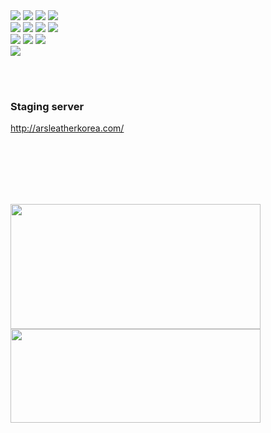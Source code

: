 <div>
  <!--Body-->
  

<img src="https://img.shields.io/badge/Java-000000?style=for-the-badge&logoColor=white"/>
<img src="https://img.shields.io/badge/JavaScript-000000?style=for-the-badge&logoColor=white"/>
<img src="https://img.shields.io/badge/HTML-000000?style=for-the-badge&logoColor=white"/>
<img src="https://img.shields.io/badge/CSS-000000?style=for-the-badge&logoColor=white"/>
<br>
<img src="https://img.shields.io/badge/Spring_Boot-000000?style=for-the-badge&labelColor=white"/>
<img src="https://img.shields.io/badge/Jsp-000000?style=for-the-badge&logoColor=white"/>
<img src="https://img.shields.io/badge/JPA-000000?style=for-the-badge&logoColor=white"/>
<img src="https://img.shields.io/badge/Hibernate_ORM-000000?style=for-the-badge&logoColor=white"/>
<br>
<!-- 데이터베이스 -->
<img src="https://img.shields.io/badge/MariaDB-000000?style=for-the-badge&logoColor=white"/>
<img src="https://img.shields.io/badge/MySQL-000000?style=for-the-badge&logoColor=white"/>
<img src="https://img.shields.io/badge/PostgreSQL-000000?style=for-the-badge&logoColor=white"/>
<br>
<img src="https://img.shields.io/badge/Docker-000000?style=for-the-badge&logoColor=white"/>

<br/><br/>


### Staging server  
http://arsleatherkorea.com/

  <br/>

  <br/>
  <br/>
  <br/>
  <br/>

<!-- <a href="https://www.gitanimals.org/en_US?utm_medium=image&utm_source=PARKJAEGWON&utm_content=line"> -->
<img src="https://render.gitanimals.org/lines/PARKJAEGWON?pet-id=698115423339893793" width="400" height="200" /> <img src="https://github-readme-stats.vercel.app/api/top-langs/?username=PARKJAEGWON&layout=compact" width="400" height="150" />



<!-- </a> -->

</div>



<!--
**PARKJAEGWON/PARKJAEGWON** is a ✨ _special_ ✨ repository because its `README.md` (this file) appears on your GitHub profile.

Here are some ideas to get you started:

- 🔭 I’m currently working on ...
- 🌱 I’m currently learning ...
- 👯 I’m looking to collaborate on ...
- 🤔 I’m looking for help with ...
- 💬 Ask me about ...
- 📫 How to reach me: ...
- 😄 Pronouns: ...
- ⚡ Fun fact: ...
-->
